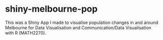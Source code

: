 # shiny-melbourne-pop

This was a Shiny App I made to visualise population changes in and around Melbourne for Data Visualisation and Communication/Data Visualisation with R (MATH2270).
